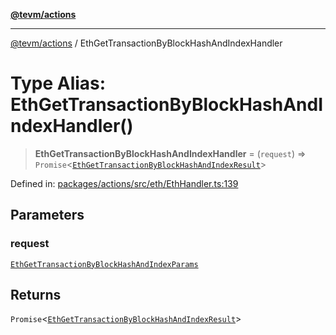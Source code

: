 [**@tevm/actions**](../README.md)

***

[@tevm/actions](../globals.md) / EthGetTransactionByBlockHashAndIndexHandler

# Type Alias: EthGetTransactionByBlockHashAndIndexHandler()

> **EthGetTransactionByBlockHashAndIndexHandler** = (`request`) => `Promise`\<[`EthGetTransactionByBlockHashAndIndexResult`](EthGetTransactionByBlockHashAndIndexResult.md)\>

Defined in: [packages/actions/src/eth/EthHandler.ts:139](https://github.com/evmts/tevm-monorepo/blob/main/packages/actions/src/eth/EthHandler.ts#L139)

## Parameters

### request

[`EthGetTransactionByBlockHashAndIndexParams`](EthGetTransactionByBlockHashAndIndexParams.md)

## Returns

`Promise`\<[`EthGetTransactionByBlockHashAndIndexResult`](EthGetTransactionByBlockHashAndIndexResult.md)\>
